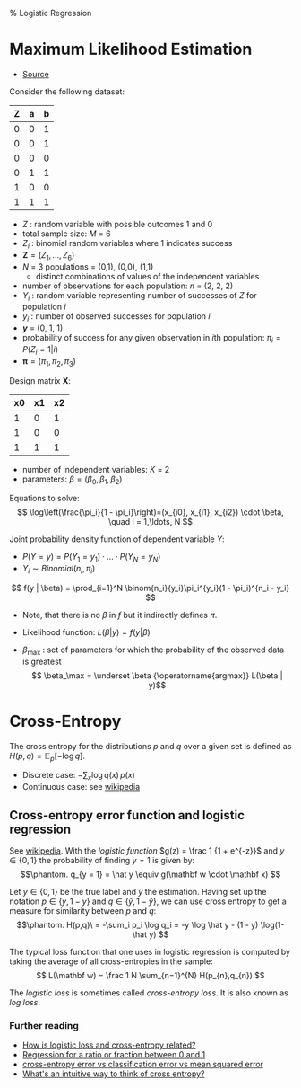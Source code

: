 % Logistic Regression

# Maximum Likelihood Estimation #
* [Source](http://czep.net/stat/mlelr.pdf)

Consider the following dataset:

| Z | a | b |
| - | - | - |
| 0 | 0 | 1 |
| 0 | 0 | 1 |
| 0 | 0 | 0 |
| 0 | 1 | 1 |
| 1 | 0 | 0 |
| 1 | 1 | 1 |

* *Z* : random variable with possible outcomes 1 and 0
* total sample size: *M* = 6
* $Z_i$ : binomial random variables where 1 indicates success
* $\mathbf Z = (Z_1, \ldots, Z_6)$
* *N* = 3 populations = (0,1), (0,0), (1,1)
    * distinct combinations of values of the independent variables
* number of observations for each population: *n* = (2, 2, 2)
* $Y_i$ : random variable representing number of successes of *Z* for population *i*
* $y_i$ : number of observed successes for population *i*
* ***y*** = (0, 1, 1)
* probability of success for any given observation in *i*th population: $\pi_i = P(Z_i = 1|i)$
* $\mathbf \pi = (\pi_1, \pi_2, \pi_3)$

Design matrix **X**:

| x0| x1| x2|
| - | - | - |
| 1 | 0 | 1 |
| 1 | 0 | 0 |
| 1 | 1 | 1 |

* number of independent variables: *K* = 2
* parameters: $\beta = (\beta_0, \beta_1, \beta_2)$

Equations to solve:
$$
  \log\left(\frac{\pi_i}{1 - \pi_i}\right)=(x_{i0}, x_{i1}, x_{i2}) \cdot \beta, \quad i = 1,\ldots, N
$$

Joint probability density function of dependent variable *Y*:

* $P(Y = y) = P(Y_1 = y_1) \cdot \ldots \cdot P(Y_N = y_N)$
* $Y_i \sim Binomial(n_i, \pi_i)$

$$
  f(y | \beta) = \prod_{i=1}^N \binom{n_i}{y_i}\pi_i^{y_i}(1 - \pi_i)^{n_i - y_i}
$$

* Note, that there is no $\beta$ in $f$ but it indirectly defines $\pi$.
* Likelihood function: $L(\beta | y) = f(y | \beta)$

* $\beta_\max$ : set of parameters for which the probability of the observed data is greatest
$$ \beta_\max = \underset \beta {\operatorname{argmax}} L(\beta | y)$$

# Cross-Entropy #
The cross entropy for the distributions *p* and *q* over a given set is defined as $H(p, q) = \mathbb E_p[-\log q]$.

* Discrete case: $-\sum_x \log q(x)\,p(x)$
* Continuous case: see [wikipedia](https://en.wikipedia.org/wiki/Cross_entropy)

## Cross-entropy error function and logistic regression ##
See [wikipedia](https://en.wikipedia.org/wiki/Cross_entropy#Cross-entropy_error_function_and_logistic_regression).
With the *logistic function* $g(z) = \frac 1 {1 + e^{-z}}$ and $y\in\{0, 1\}$ the probability of finding $y = 1$ is given by:
$$\phantom.
  q_{y = 1} = \hat y \equiv g(\mathbf w \cdot \mathbf x)
$$

Let $y \in \{0, 1\}$ be the true label and $\hat y$ the estimation.
Having set up the notation $p \in \{y, 1-y\}$ and $q\in \{\hat y, 1 - \hat y\}$,
we can use cross entropy to get a measure for similarity between *p* and *q*:
$$\phantom.
  H(p,q)\ = -\sum_i p_i \log q_i = -y \log \hat y - (1 - y) \log(1- \hat y)
$$

The typical loss function that one uses in logistic regression is computed by taking the average of all cross-entropies in the sample:
$$
  L(\mathbf w) = \frac 1 N \sum_{n=1}^{N} H(p_{n},q_{n})
$$

The *logistic loss* is sometimes called *cross-entropy loss*.
It is also known as *log loss*.

### Further reading ###
* [How is logistic loss and cross-entropy related?](https://math.stackexchange.com/a/1672834)
* [Regression for a ratio or fraction between 0 and 1](https://stats.stackexchange.com/q/29038)
* [cross-entropy error vs classification error vs mean squared error](https://jamesmccaffrey.wordpress.com/2013/11/05/why-you-should-use-cross-entropy-error-instead-of-classification-error-or-mean-squared-error-for-neural-network-classifier-training/)
* [What's an intuitive way to think of cross entropy?](https://www.quora.com/Whats-an-intuitive-way-to-think-of-cross-entropy)
